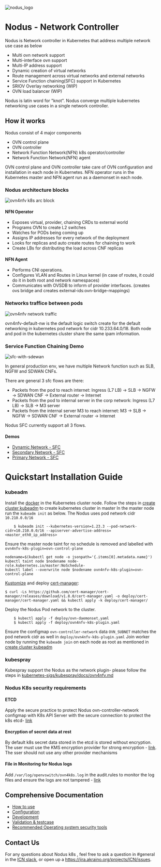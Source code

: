 ![nodus_logo](https://github.com/akraino-edge-stack/icn-ovn4nfv-k8s-network-controller/blob/master/images/logo/nodus_logo.png)
# Nodus - Network Controller
Nodus is Network controller in Kubernetes that address multiple network use case as below
- Multi ovn network support
- Multi-interface ovn support
- Multi-IP address support
- Dynamic creation of virtual networks
- Route management across virtual networks and external networks
- Service Function chaining(SFC) support in Kubernetes
- SRIOV Overlay networking (WIP)
- OVN load balancer (WIP)

Nodus is latin word for "knot". Nodus converge multiple kubernetes networking use cases in a single network controller.

## How it works

Nodus consist of 4 major components
- OVN control plane
- OVN controller
- Network Function Network(NFN) k8s operator/controller
- Network Function Network(NFN) agent

OVN control plane and OVN controller take care of OVN configuration and installation in each node in Kubernetes. NFN operator runs in the Kubernetes master and NFN agent run as a daemonset in each node.

### Nodus architecture blocks
![ovn4nfv k8s arc block](./images/ovn4nfv-k8s-arch-block.png)

#### NFN Operator
* Exposes virtual, provider, chaining CRDs to external world
* Programs OVN to create L2 switches
* Watches for PODs being coming up
 * Assigns IP addresses for every network of the deployment
 * Looks for replicas and auto create routes for chaining to work
 * Create LBs for distributing the load across CNF replicas
#### NFN Agent
* Performs CNI operations.
* Configures VLAN and Routes in Linux kernel (in case of routes, it could do it in both root and network namespaces)
* Communicates with OVSDB to inform of provider interfaces. (creates ovs bridge and creates external-ids:ovn-bridge-mappings)

### Networks traffice between pods
![ovn4nfv network traffic](./images/ovn4nfv-network-traffic.png)

ovn4nfv-default-nw is the default logic switch create for the default networking in kubernetes pod network for cidr 10.233.64.0/18. Both node and pod in the kubernetes cluster share the same ipam information.

### Service Function Chaining Demo
![sfc-with-sdewan](./images/sfc-with-sdewan.png)

In general production env, we have multiple Network function such as SLB, NGFW and SDWAN CNFs.

There are general 3 sfc flows are there:
* Packets from the pod to reach internet: Ingress (L7 LB) -> SLB -> NGFW -> SDWAN CNF -> External router -> Internet
* Packets from the pod to internal server in the corp network: Ingress (L7 LB) -> SLB -> M3 server
* Packets from the internal server M3 to reach internet: M3 -> SLB -> NGFW -> SDWAN CNF -> External router -> Internet

Nodus SFC currently support all 3 flows.

#### Demos

- [Dynamic Network - SFC](./demo/calico-nodus-secondary-sfc-setup-II/README.md)
- [Secondary Network - SFC](./demo/calico-nodus-secondary-sfc-setup/README.md)
- [Primary Network - SFC](./demo/nodus-primary-sfc-setup/README.md)

# Quickstart Installation Guide
### kubeadm

Install the [docker](https://docs.docker.com/engine/install/ubuntu/) in the Kubernetes cluster node.
Follow the steps in [create cluster kubeadm](https://kubernetes.io/docs/setup/production-environment/tools/kubeadm/create-cluster-kubeadm/) to create kubernetes cluster in master
In the master node run the `kubeadm init` as below. The Nodus uses pod network cidr `10.210.0.0/16`
```
    $ kubeadm init --kubernetes-version=1.23.3 --pod-network-cidr=10.210.0.0/16 --apiserver-advertise-address=<master_eth0_ip_address>
```
Ensure the master node taint for no schedule is removed and labelled with `ovn4nfv-k8s-plugin=ovn-control-plane`
```
nodename=$(kubectl get node -o jsonpath='{.items[0].metadata.name}')
kubectl taint node $nodename node-role.kubernetes.io/master:NoSchedule-
kubectl label --overwrite node $nodename ovn4nfv-k8s-plugin=ovn-control-plane
```

[Kustomize](https://kustomize.io/) and deploy [cert-manager](https://cert-manager.io/):
```
$ curl -Ls https://github.com/cert-manager/cert-manager/releases/download/v1.8.0/cert-manager.yaml -o deploy/cert-manager/cert-manager.yaml && kubectl apply -k deploy/cert-manager/
```

Deploy the Nodus Pod network to the cluster.
```
    $ kubectl apply -f deploy/ovn-daemonset.yaml
    $ kubectl apply -f deploy/ovn4nfv-k8s-plugin.yaml
```

Ensure the configmap `ovn-controller-network` data `OVN_SUBNET` matches the pod network cidr as well in `deploy/ovn4nfv-k8s-plugin.yaml`
Join worker node by running the `kubeadm join` on each node as root as mentioned in [create cluster kubeadm](https://kubernetes.io/docs/setup/production-environment/tools/kubeadm/create-cluster-kubeadm/)

### kubespray

Kubespray support the Nodus as the network plugin- please follow the steps in [kubernetes-sigs/kubespray/docs/ovn4nfv.md](https://github.com/kubernetes-sigs/kubespray/blob/master/docs/ovn4nfv.md)

### Nodus K8s security requirements
#### ETCD
Apply the secure practice to protect Nodus ovn-controller-network configmap with K8s API Server with the secure connection to protect the k8s etcd- [link](https://www.aquasec.com/cloud-native-academy/kubernetes-in-production/kubernetes-security-best-practices-10-steps-to-securing-k8s/)
####  Encryption of secret data at rest
By default k8s secret data stored in the etcd is stored without encryption. The user must use the KMS encryption provider for strong encryption - [link](https://kubernetes.io/docs/tasks/administer-cluster/encrypt-data/). The sser should not use any other provider mechanisms
#### File in Monitoring for Nodus logs
Add `/var/log/openvswitch/ovn4k8s.log` in the audit.rules to monitor the log files and ensure the logs are not tampered - [link](https://docs.rapid7.com/insightidr/fim-for-linux/)

## Comprehensive Documentation

- [How to use](doc/how-to-use.md)
- [Configuration](doc/configuration.md)
- [Development](doc/development.md)
- [Validation & testcase](https://wiki.akraino.org/display/AK/ICN+R6+Test+Document#ICNR6TestDocument-NodusValidationandtestcaseresults)
- [Recommended Operating system security tools](https://wiki.akraino.org/display/AK/ICN+R6+Test+Document#ICNR6TestDocument-BluValTesting)

## Contact Us

For any questions about Nodus k8s , feel free to ask a question in #general in the [ICN slack](https://akraino-icn-admin.herokuapp.com/), or open up a https://jira.akraino.org/projects/ICN/issues.
